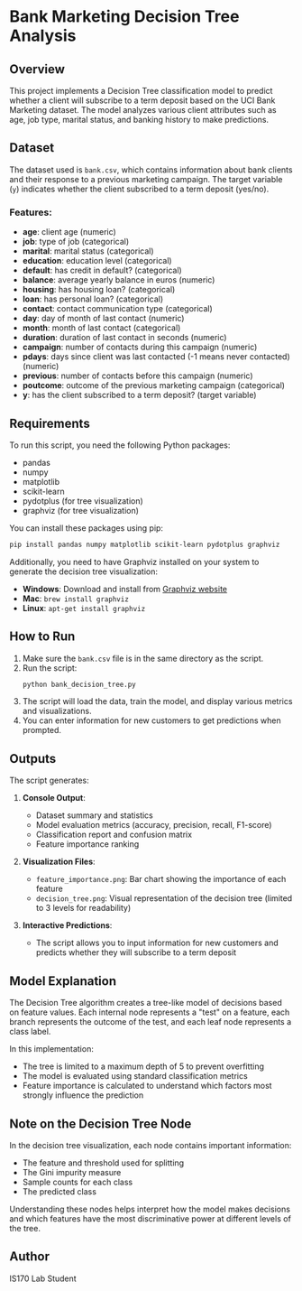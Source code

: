 # Bank Marketing Decision Tree Analysis

## Overview
This project implements a Decision Tree classification model to predict whether a client will subscribe to a term deposit based on the UCI Bank Marketing dataset. The model analyzes various client attributes such as age, job type, marital status, and banking history to make predictions.

## Dataset
The dataset used is `bank.csv`, which contains information about bank clients and their response to a previous marketing campaign. The target variable (`y`) indicates whether the client subscribed to a term deposit (yes/no).

### Features:
- **age**: client age (numeric)
- **job**: type of job (categorical)
- **marital**: marital status (categorical)
- **education**: education level (categorical)
- **default**: has credit in default? (categorical)
- **balance**: average yearly balance in euros (numeric)
- **housing**: has housing loan? (categorical)
- **loan**: has personal loan? (categorical)
- **contact**: contact communication type (categorical)
- **day**: day of month of last contact (numeric)
- **month**: month of last contact (categorical)
- **duration**: duration of last contact in seconds (numeric)
- **campaign**: number of contacts during this campaign (numeric)
- **pdays**: days since client was last contacted (-1 means never contacted) (numeric)
- **previous**: number of contacts before this campaign (numeric)
- **poutcome**: outcome of the previous marketing campaign (categorical)
- **y**: has the client subscribed to a term deposit? (target variable)

## Requirements
To run this script, you need the following Python packages:
- pandas
- numpy
- matplotlib
- scikit-learn
- pydotplus (for tree visualization)
- graphviz (for tree visualization)

You can install these packages using pip:
```bash
pip install pandas numpy matplotlib scikit-learn pydotplus graphviz
```

Additionally, you need to have Graphviz installed on your system to generate the decision tree visualization:
- **Windows**: Download and install from [Graphviz website](https://www.graphviz.org/download/)
- **Mac**: `brew install graphviz`
- **Linux**: `apt-get install graphviz`

## How to Run
1. Make sure the `bank.csv` file is in the same directory as the script.
2. Run the script:
   ```bash
   python bank_decision_tree.py
   ```
3. The script will load the data, train the model, and display various metrics and visualizations.
4. You can enter information for new customers to get predictions when prompted.

## Outputs
The script generates:

1. **Console Output**:
   - Dataset summary and statistics
   - Model evaluation metrics (accuracy, precision, recall, F1-score)
   - Classification report and confusion matrix
   - Feature importance ranking

2. **Visualization Files**:
   - `feature_importance.png`: Bar chart showing the importance of each feature
   - `decision_tree.png`: Visual representation of the decision tree (limited to 3 levels for readability)

3. **Interactive Predictions**:
   - The script allows you to input information for new customers and predicts whether they will subscribe to a term deposit

## Model Explanation
The Decision Tree algorithm creates a tree-like model of decisions based on feature values. Each internal node represents a "test" on a feature, each branch represents the outcome of the test, and each leaf node represents a class label.

In this implementation:
- The tree is limited to a maximum depth of 5 to prevent overfitting
- The model is evaluated using standard classification metrics
- Feature importance is calculated to understand which factors most strongly influence the prediction

## Note on the Decision Tree Node
In the decision tree visualization, each node contains important information:
- The feature and threshold used for splitting
- The Gini impurity measure
- Sample counts for each class
- The predicted class

Understanding these nodes helps interpret how the model makes decisions and which features have the most discriminative power at different levels of the tree.

## Author
IS170 Lab Student 